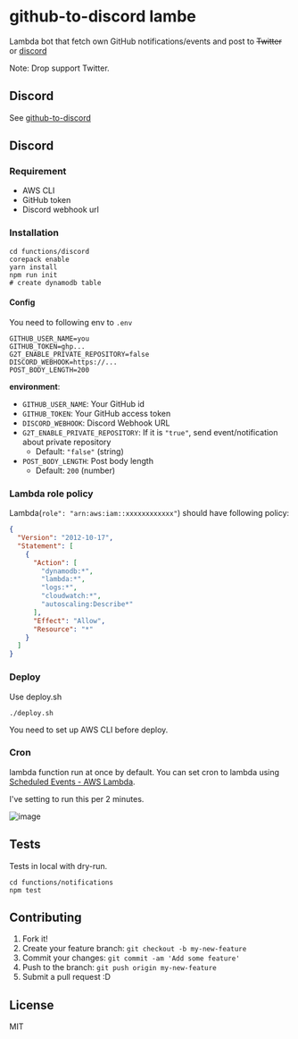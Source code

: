 # github-to-discord lambe

Lambda bot that fetch own GitHub notifications/events and post to ~~Twitter~~ or [discord](https://github.com/azu/github-to-twitter-lambda/tree/master/functions/discord)

Note: Drop support Twitter.

## Discord

See [github-to-discord](https://github.com/azu/github-to-twitter-lambda/tree/master/functions/discord)

## Discord

### Requirement

- AWS CLI
- GitHub token
- Discord webhook url

### Installation

    cd functions/discord
    corepack enable
    yarn install
    npm run init
    # create dynamodb table

#### Config

You need to following env to `.env`

```env
GITHUB_USER_NAME=you
GITHUB_TOKEN=ghp...
G2T_ENABLE_PRIVATE_REPOSITORY=false
DISCORD_WEBHOOK=https://...
POST_BODY_LENGTH=200
```

**environment**:

- `GITHUB_USER_NAME`: Your GitHub id
- `GITHUB_TOKEN`: Your GitHub access token
- `DISCORD_WEBHOOK`: Discord Webhook URL
- `G2T_ENABLE_PRIVATE_REPOSITORY`: If it is `"true"`, send event/notification about private repository
    - Default: `"false"` (string)
- `POST_BODY_LENGTH`: Post body length
    - Default: `200` (number)

### Lambda role policy

Lambda(`role": "arn:aws:iam::xxxxxxxxxxxx"`) should have following policy:

```json
{
  "Version": "2012-10-17",
  "Statement": [
    {
      "Action": [
        "dynamodb:*",
        "lambda:*",
        "logs:*",
        "cloudwatch:*",
        "autoscaling:Describe*"
      ],
      "Effect": "Allow",
      "Resource": "*"
    }
  ]
}
```

### Deploy

Use deploy.sh

    ./deploy.sh

You need to set up AWS CLI before deploy.

### Cron

lambda function run at once by default.
You can set cron to lambda using [Scheduled Events - AWS Lambda](https://docs.aws.amazon.com/lambda/latest/dg/with-scheduled-events.html "Using AWS Lambda with Scheduled Events - AWS Lambda").

I've setting to run this per 2 minutes.

![image](https://monosnap.com/file/lhJghW8bwKJmTZ3iDugi4B7eklRn5Z.png)

## Tests

Tests in local with dry-run.

    cd functions/notifications
    npm test

## Contributing

1. Fork it!
2. Create your feature branch: `git checkout -b my-new-feature`
3. Commit your changes: `git commit -am 'Add some feature'`
4. Push to the branch: `git push origin my-new-feature`
5. Submit a pull request :D

## License

MIT
